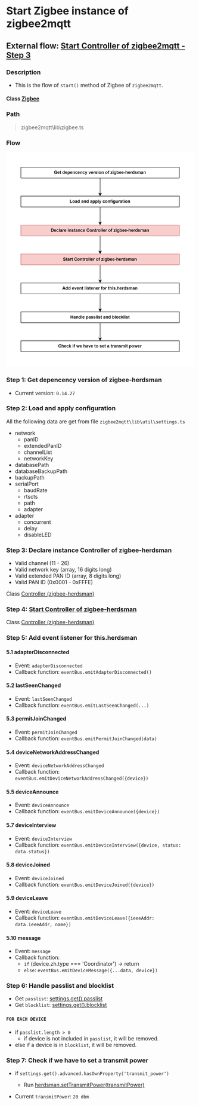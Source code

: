 # Start Zigbee instance of zigbee2mqtt 

## External flow: [Start Controller of zigbee2mqtt - Step 3](5_start_controller_of_zigbee2mqtt.md#step-3-start-zigbee-instance-of-zigbee2mqtt)

### Description
- This is the flow of `start()` method of Zigbee of `zigbee2mqtt`.
  
#### Class [Zigbee](...)

### Path
> zigbee2mqtt\lib\zigbee.ts

### Flow

<img src="../images/5_3_start_zigbee_instance_of_zigbee2mqtt.png" width="550"/>

### Step 1: Get depencency version of zigbee-herdsman
- Current version: `0.14.27`

### Step 2: Load and apply configuration
All the following data are get from file `zigbee2mqtt\lib\util\settings.ts`
- network
  - panID
  - extendedPanID
  - channelList
  - networkKey
- databasePath
- databaseBackupPath
- backupPath
- serialPort
  - baudRate
  - rtscts
  - path
  - adapter
- adapter
  - concurrent
  - delay
  - disableLED

### Step 3: Declare instance Controller of zigbee-herdsman
- Valid channel (11 - 26)
- Valid network key (array, 16 digits long)
- Valid extended PAN ID (array, 8 digits long)
- Valid PAN ID (0x0001 - 0xFFFE)

Class [Controller (zigbee-herdsman)]()

### Step 4: [Start Controller of zigbee-herdsman](5_3_4_start_controller_of_zigbee-herdsman.md)

Class [Controller (zigbee-herdsman)]()

### Step 5: Add event listener for this.herdsman
#### 5.1 adapterDisconnected
- Event: `adapterDisconnected`
- Callback function: `eventBus.emitAdapterDisconnected()`

#### 5.2 lastSeenChanged
- Event: `lastSeenChanged`
- Callback function: `eventBus.emitLastSeenChanged(...)`

#### 5.3 permitJoinChanged
- Event: `permitJoinChanged`
- Callback function: `eventBus.emitPermitJoinChanged(data)`

#### 5.4 deviceNetworkAddressChanged
- Event: `deviceNetworkAddressChanged`
- Callback function: `eventBus.emitDeviceNetworkAddressChanged({device})`

#### 5.5 deviceAnnounce
- Event: `deviceAnnounce`
- Callback function: `eventBus.emitDeviceAnnounce({device})`

#### 5.7 deviceInterview
- Event: `deviceInterview`
- Callback function: `eventBus.emitDeviceInterview({device, status: data.status})`

#### 5.8 deviceJoined
- Event: `deviceJoined`
- Callback function: `eventBus.emitDeviceJoined({device})`

#### 5.9 deviceLeave
- Event: `deviceLeave`
- Callback function: `eventBus.emitDeviceLeave({ieeeAddr: data.ieeeAddr, name})`

#### 5.10 message
- Event: `message`
- Callback function:
  - `if` (device.zh.type === 'Coordinator') &rarr; return
  - `else`: `eventBus.emitDeviceMessage({...data, device})`

### Step 6: Handle passlist and blocklist
- Get `passlist`: [settings.get().passlist]()
- Get `blocklist`: [settings.get().blocklist]()

#### `FOR EACH DEVICE`
- if `passlist.length > 0`
  - if device is not included in `passlist`, it will be removed.
- else if a device is in `blocklist`, it will be removed.

### Step 7: Check if we have to set a transmit power
- if `settings.get().advanced.hasOwnProperty('transmit_power')`
  - Run [herdsman.setTransmitPower(transmitPower)]()

- Current `transmitPower`: `20 dbm`



